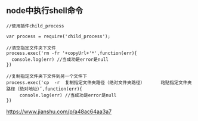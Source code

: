 <!-- toc -->  
## node中执行shell命令  
```
//使用插件child_process

var process = require('child_process');

//清空指定文件夹下文件
process.exec('rm -fr '+copyUrl+'*',function(err){
  console.log(err) //当成功是error是null 
})

//复制指定文件夹下文件到另一个文件下
process.exec('cp  -r  复制指定文件夹路径（绝对文件夹路径）      粘贴指定文件夹路径（绝对地址）’,function(err){
     console.log(err) //当成功是error是null
})
```
https://www.jianshu.com/p/a48ac64aa3a7  
<!-- endtoc -->  